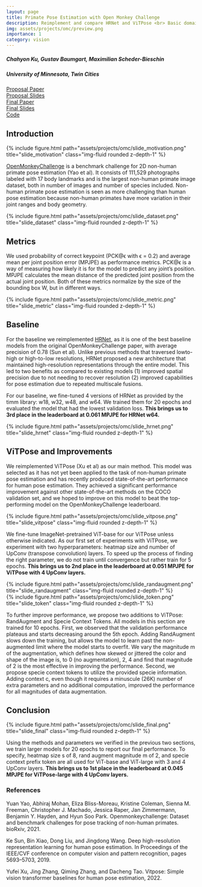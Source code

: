 ```yaml
---
layout: page
title: Primate Pose Estimation with Open Monkey Challenge
description: Reimplement and compare HRNet and ViTPose <br> Basic domain randomization (RandAugment) <br> Learned species special tokens
img: assets/projects/omc/preview.png
importance: 1
category: vision
---
```


<h5 class="row justify-content-sm-center">
Chahyon Ku, Gustav Baumgart, Maximilian Scheder-Bieschin
</h5>
<h5 class="row justify-content-sm-center">
University of Minnesota, Twin Cities
</h5>

[Proposal Paper](/assets/projects/omc/proposal_paper.pdf) <br>
[Proposal Slides](/assets/projects/omc/proposal_slides.pdf) <br>
[Final Paper](/assets/projects/omc/final_paper.pdf) <br>
[Final Slides](/assets/projects/omc/final_slides.pdf) <br>
[Code](https://github.com/chahyon-ku/openmonkeychallenge) <br>

## Introduction

<div class="row justify-content-sm-center">
    <div class="col-sm-12 mt-3 mt-md-0">
        {% include figure.html path="assets/projects/omc/slide_motivation.png" title="slide_motivation" class="img-fluid rounded z-depth-1" %}
    </div>
</div>

[OpenMonkeyChallenge](http://openmonkeychallenge.com/) is a benchmark challenge for 2D non-human primate pose estimation (Yao et al).
It consists of 111,529 photographs labeled with 17 body landmarks and is the largest non-human primate image dataset, both in number of images and number of species included.
Non-human primate pose estimation is seen as more challenging than human pose estimation because non-human primates have more variation in their joint ranges and body geometry.

<div class="row justify-content-sm-center">
    <div class="col-sm-12 mt-3 mt-md-0">
        {% include figure.html path="assets/projects/omc/slide_dataset.png" title="slide_dataset" class="img-fluid rounded z-depth-1" %}
    </div>
</div>

## Metrics

We used probability of correct keypoint (PCK@ϵ with ϵ = 0.2) and average mean per joint position error  (MPJPE) as performance metrics.
PCK@ϵ is a way of measuring how likely it is for the model to predict any joint’s position.
MPJPE calculates the mean distance of the predicted joint position from the actual joint position.
Both of these metrics normalize by the size of the bounding box W, but in different ways.

<div class="row justify-content-sm-center">
    <div class="col-sm-12 mt-3 mt-md-0">
        {% include figure.html path="assets/projects/omc/slide_metric.png" title="slide_metric" class="img-fluid rounded z-depth-1" %}
    </div>
</div>

## Baseline
For the baseline we reimplemented [HRNet](https://jingdongwang2017.github.io/Projects/HRNet/PoseEstimation.html), as it is one of the best baseline models from the original OpenMonkeyChallenge paper, with average precision of 0.78 (Sun et al).
Unlike previous methods that traversed lowto-high or high-to-low resolutions, HRNet proposed a new architecture that maintained high-resolution representations through the entire model.
This led to two benefits as compared to existing models (1) improved spatial precision due to not needing to recover resolution (2) improved capabilities for pose estimation due to repeated multiscale fusions.

For our baseline, we fine-tuned 4 versions of HRNet as
provided by the timm library: w18, w32, w48, and w64.
We trained them for 20 epochs and evaluated the model that
had the lowest validation loss.
**This brings us to 3rd place in the leaderboard at 0.061
MPJPE for HRNet w64.**

<div class="row justify-content-sm-center">
    <div class="col-sm-12 mt-3 mt-md-0">
        {% include figure.html path="assets/projects/omc/slide_hrnet.png" title="slide_hrnet" class="img-fluid rounded z-depth-1" %}
    </div>
</div>

## ViTPose and Improvements

We reimplemented ViTPose (Xu et al) as our main method.
This model was selected as it has not yet been applied to the task of non-human primate pose estimation and has recently produced state-of-the-art performance for human pose estimation.
They achieved a significant performance improvement against other state-of-the-art methods on the COCO validation set, and we hoped to improve on this model to beat the top-performing model on the OpenMonkeyChallenge leaderboard.

<div class="row justify-content-sm-center">
    <div class="col-sm-12 mt-3 mt-md-0">
        {% include figure.html path="assets/projects/omc/slide_vitpose.png" title="slide_vitpose" class="img-fluid rounded z-depth-1" %}
    </div>
</div>

We fine-tune ImageNet-pretrained ViT-base for our ViTPose unless otherwise indicated. As our first set of experiments with ViTPose, we experiment with two hyperparameters: heatmap size and number of UpConv (transpose convolution) layers.
To speed up the process of finding the right parameter, we do not train until convergence but rather train for 5 epochs.
**This brings us to 2nd place in the leaderboard at 0.051 MPJPE for ViTPose with 4 UpConv layers.**

<div class="row justify-content-sm-center">
    <div class="col-sm-12 mt-3 mt-md-0">
        {% include figure.html path="assets/projects/omc/slide_randaugment.png" title="slide_randaugment" class="img-fluid rounded z-depth-1" %}
    </div>
</div>

<div class="row justify-content-sm-center">
    <div class="col-sm-12 mt-3 mt-md-0">
        {% include figure.html path="assets/projects/omc/slide_token.png" title="slide_token" class="img-fluid rounded z-depth-1" %}
    </div>
</div>

To further improve performance, we propose two additions to ViTPose: RandAugment and Specie Context Tokens. All models in this section are trained for 10 epochs.
First, we observed that the validation performance
plateaus and starts decreasing around the 5th epoch. Adding
RandAugment slows down the training, but allows the
model to learn past the non-augmented limit where the
model starts to overfit. We vary the magnitude m of the augmentation, which defines how skewed or jittered the color
and shape of the image is, to 0 (no augmentation), 2, 4 and
find that magnitude of 2 is the most effective in improving
the performance.
Second, we propose specie context tokens to utilize the
provided specie information. Adding context c, even though
it requires a minuscule (26K) number of extra parameters
and no additional computation, improved the performance
for all magnitudes of data augmentation.

## Conclusion

<div class="row justify-content-sm-center">
    <div class="col-sm-12 mt-3 mt-md-0">
        {% include figure.html path="assets/projects/omc/slide_final.png" title="slide_final" class="img-fluid rounded z-depth-1" %}
    </div>
</div>

Using the methods and parameters we verified in the previous two sections, we train larger models for 20 epochs to
report our final performance. To specify, heatmap size s of
8, rand augment magnitude m of 2, and specie context prefix token are all used for ViT-base and ViT-large with 3 and
4 UpConv layers.
**This brings us to 1st place in the leaderboard at 0.045
MPJPE for ViTPose-large with 4 UpConv layers.**

### References
Yuan Yao, Abhiraj Mohan, Eliza Bliss-Moreau, Kristine Coleman, Sienna M. Freeman, Christopher J. Machado, Jessica Raper, Jan Zimmermann, Benjamin Y. Hayden, and Hyun Soo Park. Openmonkeychallenge: Dataset and benchmark challenges for pose tracking of non-human primates. bioRxiv, 2021.

Ke Sun, Bin Xiao, Dong Liu, and Jingdong Wang. Deep high-resolution representation learning for human pose estimation. In Proceedings of the IEEE/CVF conference on computer vision and pattern recognition, pages 5693–5703, 2019.

Yufei Xu, Jing Zhang, Qiming Zhang, and Dacheng Tao. Vitpose: Simple vision transformer baselines for human pose
estimation, 2022.